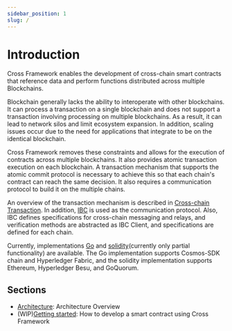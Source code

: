 ```yaml
---
sidebar_position: 1
slug: /
---
```


# Introduction

Cross Framework enables the development of cross-chain smart contracts that reference data and perform functions distributed across multiple Blockchains.

Blockchain generally lacks the ability to interoperate with other blockchains. It can process a transaction on a single blockchain and does not support a transaction involving processing on multiple blockchains. As a result, it can lead to network silos and limit ecosystem expansion. In addition, scaling issues occur due to the need for applications that integrate to be on the identical blockchain.

Cross Framework removes these constraints and allows for the execution of contracts across multiple blockchains. It also provides atomic transaction execution on each blockchain. A transaction mechanism that supports the atomic commit protocol is necessary to achieve this so that each chain's contract can reach the same decision. It also requires a communication protocol to build it on the multiple chains.

An overview of the transaction mechanism is described in [Cross-chain Transaction](./03-architecture/03-cross-chain-transaction.md). In addition, [IBC](https://github.com/cosmos/ibc) is used as the communication protocol. Also, IBC defines specifications for cross-chain messaging and relays, and verification methods are abstracted as IBC Client, and specifications are defined for each chain.

Currently, implementations [Go](https://github.com/datachainlab/cross) and [solidity](https://github.com/datachainlab/cross-solidity)(currently only partial functionality) are available. The Go implementation supports Cosmos-SDK chain and Hyperledger Fabric, and the solidity implementation supports Ethereum, Hyperledger Besu, and GoQuorum.

## Sections

- [Architecture](./03-architecture/01-overview.md): Architecture Overview
- (WIP)[Getting started](./02-getting-started/01-install.md): How to develop a smart contract using Cross Framework
